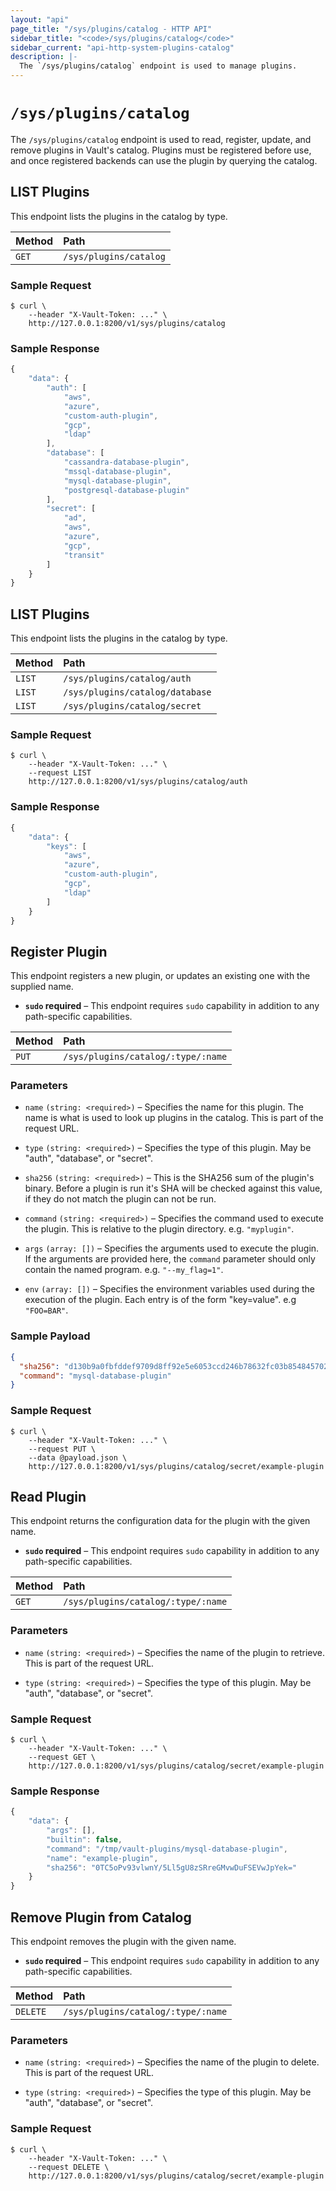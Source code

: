 ```yaml
---
layout: "api"
page_title: "/sys/plugins/catalog - HTTP API"
sidebar_title: "<code>/sys/plugins/catalog</code>"
sidebar_current: "api-http-system-plugins-catalog"
description: |-
  The `/sys/plugins/catalog` endpoint is used to manage plugins.
---
```


# `/sys/plugins/catalog`

The `/sys/plugins/catalog` endpoint is used to read, register, update, and
remove plugins in Vault's catalog. Plugins must be registered before use, and
once registered backends can use the plugin by querying the catalog.

## LIST Plugins

This endpoint lists the plugins in the catalog by type.

| Method   | Path                         |
| :--------------------------- | :--------------------- |
| `GET`    | `/sys/plugins/catalog`       |

### Sample Request

```
$ curl \
    --header "X-Vault-Token: ..." \
    http://127.0.0.1:8200/v1/sys/plugins/catalog
```

### Sample Response

```javascript
{
    "data": {
        "auth": [
            "aws",
            "azure",
            "custom-auth-plugin",
            "gcp",
            "ldap"
        ],
        "database": [
            "cassandra-database-plugin",
            "mssql-database-plugin",
            "mysql-database-plugin",
            "postgresql-database-plugin"
        ],
        "secret": [
            "ad",
            "aws",
            "azure",
            "gcp",
            "transit"
        ]
    }
}
```
## LIST Plugins

This endpoint lists the plugins in the catalog by type.

| Method   | Path                              |
| :-------------------------------- | :--------------------- |
| `LIST`   | `/sys/plugins/catalog/auth`       |
| `LIST`   | `/sys/plugins/catalog/database`   |
| `LIST`   | `/sys/plugins/catalog/secret`     |

### Sample Request

```
$ curl \
    --header "X-Vault-Token: ..." \
    --request LIST
    http://127.0.0.1:8200/v1/sys/plugins/catalog/auth
```

### Sample Response

```javascript
{
    "data": {
        "keys": [
            "aws",
            "azure",
            "custom-auth-plugin",
            "gcp",
            "ldap"
        ]
    }
}
```

## Register Plugin

This endpoint registers a new plugin, or updates an existing one with the
supplied name.

- **`sudo` required** – This endpoint requires `sudo` capability in addition to
  any path-specific capabilities.

| Method   | Path                               |
| :--------------------------------- | :--------------------- |
| `PUT`    | `/sys/plugins/catalog/:type/:name` |

### Parameters

- `name` `(string: <required>)` – Specifies the name for this plugin. The name
  is what is used to look up plugins in the catalog. This is part of the request
  URL.
  
- `type` `(string: <required>)` – Specifies the type of this plugin. May be 
  "auth", "database", or "secret".

- `sha256` `(string: <required>)` – This is the SHA256 sum of the plugin's
  binary. Before a plugin is run it's SHA will be checked against this value, if
  they do not match the plugin can not be run.

- `command` `(string: <required>)` – Specifies the command used to execute the
  plugin. This is relative to the plugin directory. e.g. `"myplugin"`.

- `args` `(array: [])` – Specifies the arguments used to execute the plugin. If
  the arguments are provided here, the `command` parameter should only contain
  the named program. e.g. `"--my_flag=1"`.

- `env` `(array: [])` – Specifies the environment variables used during the
  execution of the plugin. Each entry is of the form "key=value". e.g
  `"FOO=BAR"`.

### Sample Payload

```json
{
  "sha256": "d130b9a0fbfddef9709d8ff92e5e6053ccd246b78632fc03b8548457026961e9",
  "command": "mysql-database-plugin"
}
```

### Sample Request

```
$ curl \
    --header "X-Vault-Token: ..." \
    --request PUT \
    --data @payload.json \
    http://127.0.0.1:8200/v1/sys/plugins/catalog/secret/example-plugin
```

## Read Plugin

This endpoint returns the configuration data for the plugin with the given name.

- **`sudo` required** – This endpoint requires `sudo` capability in addition to
  any path-specific capabilities.

| Method   | Path                               |
| :--------------------------------- | :--------------------- |
| `GET`    | `/sys/plugins/catalog/:type/:name` |

### Parameters

- `name` `(string: <required>)` – Specifies the name of the plugin to retrieve.
  This is part of the request URL.
  
- `type` `(string: <required>)` – Specifies the type of this plugin. May be 
  "auth", "database", or "secret".

### Sample Request

```
$ curl \
    --header "X-Vault-Token: ..." \
    --request GET \
    http://127.0.0.1:8200/v1/sys/plugins/catalog/secret/example-plugin
```

### Sample Response

```javascript
{
	"data": {
		"args": [],
		"builtin": false,
		"command": "/tmp/vault-plugins/mysql-database-plugin",
		"name": "example-plugin",
		"sha256": "0TC5oPv93vlwnY/5Ll5gU8zSRreGMvwDuFSEVwJpYek="
	}
}
```
## Remove Plugin from Catalog

This endpoint removes the plugin with the given name.

- **`sudo` required** – This endpoint requires `sudo` capability in addition to
  any path-specific capabilities.

| Method   | Path                         |
| :--------------------------- | :--------------------- |
| `DELETE` | `/sys/plugins/catalog/:type/:name` |

### Parameters

- `name` `(string: <required>)` – Specifies the name of the plugin to delete.
  This is part of the request URL.
  
- `type` `(string: <required>)` – Specifies the type of this plugin. May be 
  "auth", "database", or "secret".

### Sample Request

```
$ curl \
    --header "X-Vault-Token: ..." \
    --request DELETE \
    http://127.0.0.1:8200/v1/sys/plugins/catalog/secret/example-plugin
```
